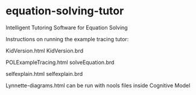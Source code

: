 # equation-solving-tutor
Intelligent Tutoring Software for Equation Solving

Instructions on running the example tracing tutor:

KidVersion.html           KidVersion.brd

POLExampleTracing.html    solveEquation.brd

selfexplain.html          selfexplain.brd

Lynnette-diagrams.html can be run with nools files inside Cognitive Model

